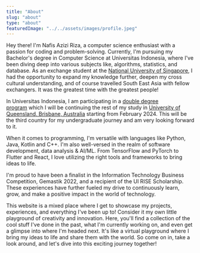 ```yaml
---
title: "About"
slug: "about"
type: "about"
featuredImage: "../../assets/images/profile.jpeg"
---
```


Hey there! I'm Nafis Azizi Riza, a computer science enthusiast with a passion for coding and problem-solving. Currently, I'm pursuing my Bachelor's degree in Computer Science at Universitas Indonesia, where I've been diving deep into various subjects like, algorithms, statistics, and database. As an exchange student at the [National University of Singapore](https://www.nus.edu.sg/gro/global-programmes/student-exchange/incoming-exchangers), I had the opportunity to expand my knowledge further, deepen my cross cultural understanding, and of course travelled South East Asia with fellow exchangers. It was the greatest time with the greatest people!

In Universitas Indonesia, I am participating in a [double degree program](https://cs.ui.ac.id/sarjana-ilmu-komputer-kelas-internasional/) which I will be continuing the rest of my study in [University of Queensland, Brisbane, Australia](https://www.uq.edu.au/) starting from February 2024. This will be the third country for my undergraduate journey and am very looking forward to it.

When it comes to programming, I'm versatile with languages like Python, Java, Kotlin and C++. I'm also well-versed in the realm of software development, data analysis & AI/ML. From TensorFlow and PyTorch to Flutter and React, I love utilizing the right tools and frameworks to bring ideas to life.

I'm proud to have been a finalist in the Information Technology Business Competition, Gemastik 2022, and a recipient of the UI RISE Scholarship. These experiences have further fueled my drive to continuously learn, grow, and make a positive impact in the world of technology.

This website is a mixed place where I get to showcase my projects, experiences, and everything I've been up to! Consider it my own little playground of creativity and innovation. Here, you'll find a collection of the cool stuff I've done in the past, what I'm currently working on, and even get a glimpse into where I'm headed next. It's like a virtual playground where I bring my ideas to life and share them with the world. So come on in, take a look around, and let's dive into this exciting journey together!
